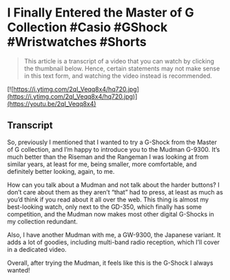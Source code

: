 # I Finally Entered the Master of G Collection #Casio #GShock #Wristwatches #Shorts

> This article is a transcript of a video that you can watch by clicking the thumbnail below. Hence, certain statements may not make sense in this text form, and watching the video instead is recommended.

[![https://i.ytimg.com/2qI_Veqq8x4/hq720.jpg](https://i.ytimg.com/2qI_Veqq8x4/hq720.jpg)](https://youtu.be/2qI_Veqq8x4)

## Transcript

So, previously I mentioned that I wanted to try a G-Shock from the Master of G collection, and I’m happy to introduce you to the Mudman G-9300. It’s much better than the Riseman and the Rangeman I was looking at from similar years, at least for me, being smaller, more comfortable, and definitely better looking, again, to me.

How can you talk about a Mudman and not talk about the harder buttons? I don’t care about them as they aren’t “that” had to press, at least as much as you’d think if you read about it all over the web. This thing is almost my best-looking watch, only next to the GD-350, which finally has some competition, and the Mudman now makes most other digital G-Shocks in my collection redundant.

Also, I have another Mudman with me, a GW-9300, the Japanese variant. It adds a lot of goodies, including multi-band radio reception, which I’ll cover in a dedicated video.

Overall, after trying the Mudman, it feels like this is the G-Shock I always wanted!
